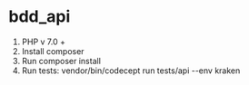 # bdd_api

1. PHP v 7.0 +
2. Install composer
3. Run composer install
4. Run tests: vendor/bin/codecept run tests/api --env kraken